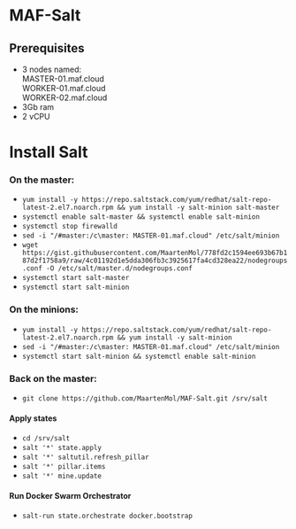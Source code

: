 # MAF-Salt
## Prerequisites
* 3 nodes named:\
    MASTER-01.maf.cloud\
    WORKER-01.maf.cloud\
    WORKER-02.maf.cloud
* 3Gb ram
* 2 vCPU

# Install Salt
### On the master:
* ```yum install -y https://repo.saltstack.com/yum/redhat/salt-repo-latest-2.el7.noarch.rpm && yum install -y salt-minion salt-master```
* ```systemctl enable salt-master && systemctl enable salt-minion```
* ```systemctl stop firewalld```
* ```sed -i "/#master:/c\master: MASTER-01.maf.cloud" /etc/salt/minion```
* ```wget https://gist.githubusercontent.com/MaartenMol/778fd2c1594ee693b67b187d2f1758a9/raw/4c01192d1e5dda306fb3c3925617fa4cd328ea22/nodegroups.conf -O /etc/salt/master.d/nodegroups.conf```
* ```systemctl start salt-master```
* ```systemctl start salt-minion```
  
### On the minions:
* ```yum install -y https://repo.saltstack.com/yum/redhat/salt-repo-latest-2.el7.noarch.rpm && yum install -y salt-minion```
* ```sed -i "/#master:/c\master: MASTER-01.maf.cloud" /etc/salt/minion```
* ```systemctl start salt-minion && systemctl enable salt-minion```

### Back on the master:
* ```git clone https://github.com/MaartenMol/MAF-Salt.git /srv/salt```

#### Apply states
* ```cd /srv/salt```
* ```salt '*' state.apply```
* ```salt '*' saltutil.refresh_pillar```
* ```salt '*' pillar.items```
* ```salt '*' mine.update```

#### Run Docker Swarm Orchestrator
* ```salt-run state.orchestrate docker.bootstrap```
